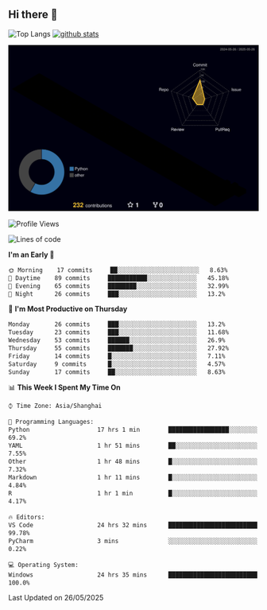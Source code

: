 ## Hi there 👋
<p align="left"> 
  <img alt="Top Langs" height="150px" src="https://github-readme-stats.vercel.app/api/top-langs/?username=Sierraki&layout=compact&show_icons=true&theme=onedark" />
  <a href="https://github.com/Sierraki/LC_Solve">
   <img alt="github stats"height="150px"  src="https://github-readme-stats.vercel.app/api/pin/?username=Sierraki&repo=LC_Solve&theme=onedark&show_icons=true" />
  </a>

![](./profile-3d-contrib/profile-night-rainbow.svg)

<!--START_SECTION:waka-->
![Profile Views](http://img.shields.io/badge/Profile%20Views-1-blue)

![Lines of code](https://img.shields.io/badge/From%20Hello%20World%20I%27ve%20Written-1794%20lines%20of%20code-blue)

**I'm an Early 🐤** 

```text
🌞 Morning    17 commits     ██░░░░░░░░░░░░░░░░░░░░░░░   8.63% 
🌆 Daytime    89 commits     ███████████░░░░░░░░░░░░░░   45.18% 
🌃 Evening    65 commits     ████████░░░░░░░░░░░░░░░░░   32.99% 
🌙 Night      26 commits     ███░░░░░░░░░░░░░░░░░░░░░░   13.2%

```
📅 **I'm Most Productive on Thursday** 

```text
Monday       26 commits     ███░░░░░░░░░░░░░░░░░░░░░░   13.2% 
Tuesday      23 commits     ███░░░░░░░░░░░░░░░░░░░░░░   11.68% 
Wednesday    53 commits     ██████░░░░░░░░░░░░░░░░░░░   26.9% 
Thursday     55 commits     ███████░░░░░░░░░░░░░░░░░░   27.92% 
Friday       14 commits     █░░░░░░░░░░░░░░░░░░░░░░░░   7.11% 
Saturday     9 commits      █░░░░░░░░░░░░░░░░░░░░░░░░   4.57% 
Sunday       17 commits     ██░░░░░░░░░░░░░░░░░░░░░░░   8.63%

```


📊 **This Week I Spent My Time On** 

```text
⌚︎ Time Zone: Asia/Shanghai

💬 Programming Languages: 
Python                   17 hrs 1 min        █████████████████░░░░░░░░   69.2% 
YAML                     1 hr 51 mins        ██░░░░░░░░░░░░░░░░░░░░░░░   7.55% 
Other                    1 hr 48 mins        █░░░░░░░░░░░░░░░░░░░░░░░░   7.32% 
Markdown                 1 hr 11 mins        █░░░░░░░░░░░░░░░░░░░░░░░░   4.84% 
R                        1 hr 1 min          █░░░░░░░░░░░░░░░░░░░░░░░░   4.17%

🔥 Editors: 
VS Code                  24 hrs 32 mins      █████████████████████████   99.78% 
PyCharm                  3 mins              ░░░░░░░░░░░░░░░░░░░░░░░░░   0.22%

💻 Operating System: 
Windows                  24 hrs 35 mins      █████████████████████████   100.0%

```


 Last Updated on 26/05/2025
<!--END_SECTION:waka-->
